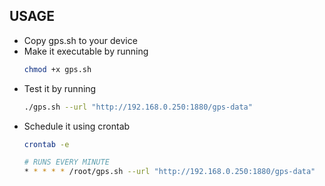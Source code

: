 ## USAGE

* Copy gps.sh to your device
* Make it executable by running
  ```bash
  chmod +x gps.sh
  ```
* Test it by running
  ```bash
  ./gps.sh --url "http://192.168.0.250:1880/gps-data"
  ```
* Schedule it using crontab
  ```bash
  crontab -e
  ```
  ```bash
  # RUNS EVERY MINUTE
  * * * * * /root/gps.sh --url "http://192.168.0.250:1880/gps-data"
  ```
